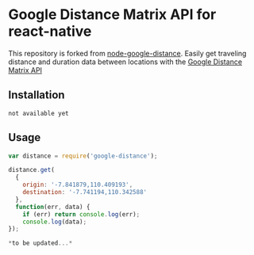 # Google Distance Matrix API for react-native

This repository is forked from [node-google-distance](https://github.com/aldogint/node-google-distance). 
Easily get traveling distance and duration data between locations with the [Google Distance Matrix API](https://developers.google.com/maps/documentation/distancematrix/)

## Installation

    not available yet

## Usage
```js
var distance = require('google-distance');

distance.get(
  {
    origin: '-7.841879,110.409193',
    destination: '-7.741194,110.342588'
  },
  function(err, data) {
    if (err) return console.log(err);
    console.log(data);
});

*to be updated...*